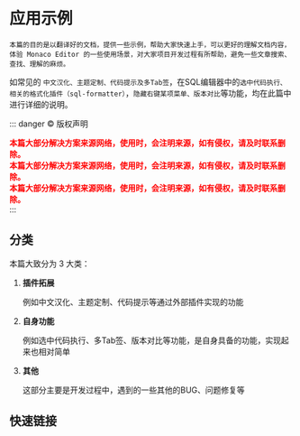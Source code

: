 # 应用示例

<backTop/>

    本篇的目的是以翻译好的文档，提供一些示例，帮助大家快速上手，可以更好的理解文档内容，体验 Monaco Editor 的一些使用场景，对大家项目开发过程有所帮助，避免一些文章搜索、查找、理解的麻烦。
    
如常见的 `中文汉化、主题定制、代码提示及多Tab签`，在SQL编辑器中的`选中代码执行、相关的格式化插件（sql-formatter）`，`隐藏右键某项菜单、版本对比`等功能，均在此篇中进行详细的说明。

::: danger © 版权声明
<div style='color:red;font-weight:bold;'>本篇大部分解决方案来源网络，使用时，会注明来源，如有侵权，请及时联系删除。</div>
<div style='color:red;font-weight:bold;'>本篇大部分解决方案来源网络，使用时，会注明来源，如有侵权，请及时联系删除。</div>
<div style='color:red;font-weight:bold;'>本篇大部分解决方案来源网络，使用时，会注明来源，如有侵权，请及时联系删除。</div>
:::





## 分类

本篇大致分为 3 大类：
1. **插件拓展**
    
    例如中文汉化、主题定制、代码提示等通过外部插件实现的功能

2. **自身功能**
    
    例如选中代码执行、多Tab签、版本对比等功能，是自身具备的功能，实现起来也相对简单
    
3. **其他**
    
    这部分主要是开发过程中，遇到的一些其他的BUG、问题修复等



## 快速链接
<script setup>
const data = [

];

</script>
<dataItems :data="data" />

<!-- 
    相关可参考文件：
    https://juejin.cn/post/7329353489678680103?searchId=2024072509524948EB7026F368D6B89D06#heading-6
    https://juejin.cn/post/7376514713742819378?searchId=2024072509524948EB7026F368D6B89D06
    https://blog.csdn.net/violetjack0808/article/details/138083552
 -->